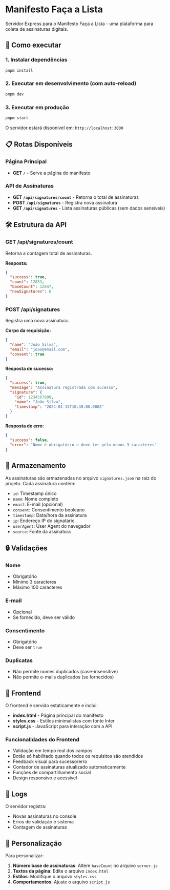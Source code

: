 # Manifesto Faça a Lista

Servidor Express para o Manifesto Faça a Lista - uma plataforma para coleta de assinaturas digitais.

## 🚀 Como executar

### 1. Instalar dependências

```bash
pnpm install
```

### 2. Executar em desenvolvimento (com auto-reload)

```bash
pnpm dev
```

### 3. Executar em produção

```bash
pnpm start
```

O servidor estará disponível em: `http://localhost:3000`

## 📋 Rotas Disponíveis

### Página Principal

- **GET `/`** - Serve a página do manifesto

### API de Assinaturas

- **GET `/api/signatures/count`** - Retorna o total de assinaturas
- **POST `/api/signatures`** - Registra nova assinatura
- **GET `/api/signatures`** - Lista assinaturas públicas (sem dados sensíveis)

## 🛠 Estrutura da API

### GET /api/signatures/count

Retorna a contagem total de assinaturas.

**Resposta:**

```json
{
  "success": true,
  "count": 12853,
  "baseCount": 12847,
  "newSignatures": 6
}
```

### POST /api/signatures

Registra uma nova assinatura.

**Corpo da requisição:**

```json
{
  "name": "João Silva",
  "email": "joao@email.com",
  "consent": true
}
```

**Resposta de sucesso:**

```json
{
  "success": true,
  "message": "Assinatura registrada com sucesso",
  "signature": {
    "id": 1234567890,
    "name": "João Silva",
    "timestamp": "2024-01-15T10:30:00.000Z"
  }
}
```

**Resposta de erro:**

```json
{
  "success": false,
  "error": "Nome é obrigatório e deve ter pelo menos 3 caracteres"
}
```

## 💾 Armazenamento

As assinaturas são armazenadas no arquivo `signatures.json` na raiz do projeto. Cada assinatura contém:

- `id`: Timestamp único
- `name`: Nome completo
- `email`: E-mail (opcional)
- `consent`: Consentimento booleano
- `timestamp`: Data/hora da assinatura
- `ip`: Endereço IP do signatário
- `userAgent`: User Agent do navegador
- `source`: Fonte da assinatura

## 🔒 Validações

### Nome

- Obrigatório
- Mínimo 3 caracteres
- Máximo 100 caracteres

### E-mail

- Opcional
- Se fornecido, deve ser válido

### Consentimento

- Obrigatório
- Deve ser `true`

### Duplicatas

- Não permite nomes duplicados (case-insensitive)
- Não permite e-mails duplicados (se fornecidos)

## 🎨 Frontend

O frontend é servido estaticamente e inclui:

- **index.html** - Página principal do manifesto
- **styles.css** - Estilos minimalistas com fonte Inter
- **script.js** - JavaScript para interação com a API

### Funcionalidades do Frontend

- Validação em tempo real dos campos
- Botão só habilitado quando todos os requisitos são atendidos
- Feedback visual para sucesso/erro
- Contador de assinaturas atualizado automaticamente
- Funções de compartilhamento social
- Design responsivo e acessível

## 📝 Logs

O servidor registra:

- Novas assinaturas no console
- Erros de validação e sistema
- Contagem de assinaturas

## 🔧 Personalização

Para personalizar:

1. **Número base de assinaturas**: Altere `baseCount` no arquivo `server.js`
2. **Textos da página**: Edite o arquivo `index.html`
3. **Estilos**: Modifique o arquivo `styles.css`
4. **Comportamentos**: Ajuste o arquivo `script.js`
